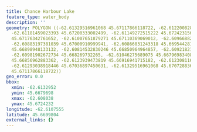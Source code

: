 ```yaml
---
title: Chance Harbour Lake
feature_type: water_body
description: ''
geometry: POLYGON ((-62.61329516961068 45.67117866118722, -62.61220082833288 45.67129861377359,
  -62.61181459023393 45.67200333002499, -62.61149272515222 45.67242315676616, -62.61052712990709
  45.67176342761652, -62.61007651879271 45.67110369069012, -62.60966882302284 45.6702790085965,
  -62.60883197381039 45.67000910999941, -62.60866031243318 45.66954428158646, -62.60803803994157
  45.66898948133132, -62.60814532830246 45.66850964964857, -62.60921821190845 45.66825473739396,
  -62.60981902672734 45.668269732265, -62.61046275689075 45.66796983408898, -62.61097774102149
  45.66856962883362, -62.6123939473819 45.66916941715182, -62.61230811669284 45.66961925417237,
  -62.61293038918446 45.67036897450631, -62.61329516961068 45.67072883669947, -62.61329516961068
  45.67117866118722))
geo_error: 0.0
bbox:
  xmin: -62.6132952
  ymin: 45.6679698
  xmax: -62.608038
  ymax: 45.6724232
longitude: -62.6107555
latitude: 45.6699804
external_links: {}
---
```

